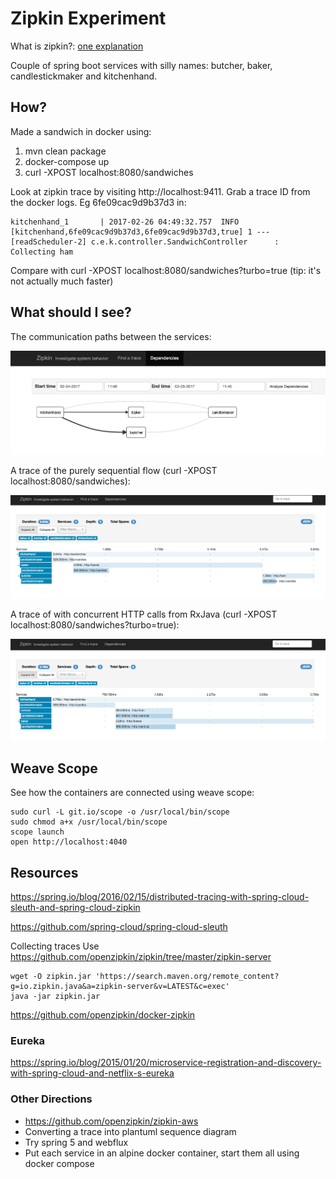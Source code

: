 # Zipkin Experiment

What is zipkin?: [one explanation](http://ryanjbaxter.com/cloud/spring%20cloud/spring/2016/07/07/spring-cloud-sleuth.html)

Couple of spring boot services with silly names: butcher, baker, candlestickmaker and kitchenhand.

## How?

Made a sandwich in docker using:
1. mvn clean package
2. docker-compose up
3. curl -XPOST localhost:8080/sandwiches

Look at zipkin trace by visiting http://localhost:9411. Grab a trace ID from the docker logs. Eg 6fe09cac9d9b37d3 in:

    kitchenhand_1       | 2017-02-26 04:49:32.757  INFO [kitchenhand,6fe09cac9d9b37d3,6fe09cac9d9b37d3,true] 1 --- [readScheduler-2] c.e.k.controller.SandwichController      : Collecting ham

Compare with curl -XPOST localhost:8080/sandwiches?turbo=true (tip: it's not actually much faster)

## What should I see?

The communication paths between the services: 

![zipkin dependencies](https://github.com/wcurrie/sandwich-maker/blob/master/zipkin-dependencies.png "zipkin's dependency view")

A trace of the purely sequential flow (curl -XPOST localhost:8080/sandwiches):

![sequential flow](https://github.com/wcurrie/sandwich-maker/blob/master/sequential-sandwich.png "sequential flow")

A trace of with concurrent HTTP calls from RxJava (curl -XPOST localhost:8080/sandwiches?turbo=true):

![concurrent flow](https://github.com/wcurrie/sandwich-maker/blob/master/turbo-sandwich.png "concurrent flow")

## Weave Scope

See how the containers are connected using weave scope:

    sudo curl -L git.io/scope -o /usr/local/bin/scope
    sudo chmod a+x /usr/local/bin/scope
    scope launch
    open http://localhost:4040

## Resources

https://spring.io/blog/2016/02/15/distributed-tracing-with-spring-cloud-sleuth-and-spring-cloud-zipkin

https://github.com/spring-cloud/spring-cloud-sleuth

Collecting traces
Use https://github.com/openzipkin/zipkin/tree/master/zipkin-server

    wget -O zipkin.jar 'https://search.maven.org/remote_content?g=io.zipkin.java&a=zipkin-server&v=LATEST&c=exec'
    java -jar zipkin.jar
    
https://github.com/openzipkin/docker-zipkin    
    
### Eureka
https://spring.io/blog/2015/01/20/microservice-registration-and-discovery-with-spring-cloud-and-netflix-s-eureka

### Other Directions

* https://github.com/openzipkin/zipkin-aws
* Converting a trace into plantuml sequence diagram
* Try spring 5 and webflux
* Put each service in an alpine docker container, start them all using docker compose